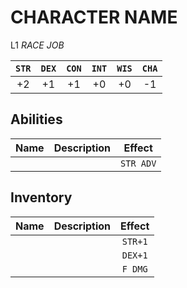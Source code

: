 # CHARACTER NAME
L1 _RACE_ _JOB_

| `STR` | `DEX` | `CON` | `INT` | `WIS` | `CHA` |
|:---:|:---:|:---:|:---:|:---:|:---:|
| +2 | +1 | +1 | +0 | +0 | -1 |

## Abilities

| Name | Description | Effect |
|:---:|:---:|:---:|
|  |  | `STR ADV` |

## Inventory

| Name | Description | Effect |
|:---:|:---:|:---:|
|  |  | `STR+1` |
|  |  | `DEX+1` |
|  |  | `F DMG` |
